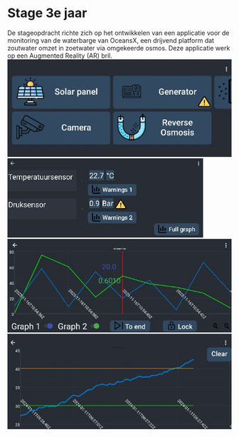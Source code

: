 # Stage 3e jaar
De stageopdracht richte zich op het ontwikkelen van een applicatie voor de monitoring van de waterbarge van OceansX, een drijvend platform dat zoutwater omzet in zoetwater via omgekeerde osmos. 
Deze applicatie werk op een Augmented Reality (AR) bril.
![image](Images/beginPagina.JPG)
![image](Images/DataFragmentIMG.JPG)
![image](Images/Prototype13-16-11-2023.JPG)
![image](Images/Prototype18-11-1-2024.JPG)
